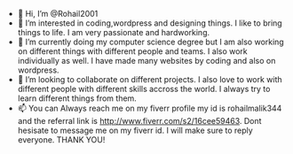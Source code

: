 - 👋 Hi, I’m @Rohail2001
- 👀 I’m interested in coding,wordpress and designing things. I like to bring things to life. I am very passionate and hardworking.
- 🌱 I’m currently doing my computer science degree but I am also working on different things with different people and teams. I also work individually as well. I have made many websites by coding and also on wordpress.
- 💞️ I’m looking to collaborate on different projects. I also love to work with different people with different skills accross the world. I always try to learn different things from them.
- 📫 You can Always reach me on my fiverr profile my id is rohailmalik344 and the referral link is http://www.fiverr.com/s2/16cee59463. Dont hesisate to message me on my fiverr id. I will make sure to reply everyone.
THANK YOU!
<!---
Rohail2001/Rohail2001 is a ✨ special ✨ repository because its `README.md` (this file) appears on your GitHub profile.
You can click the Preview link to take a look at your changes.
--->
